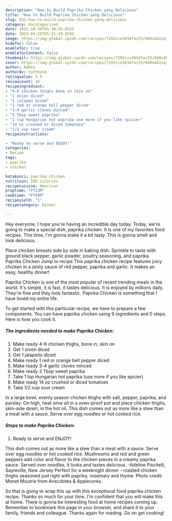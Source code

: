 ```yaml
---
description: "How to Build Paprika Chicken yang Delicious"
title: "How to Build Paprika Chicken yang Delicious"
slug: 832-how-to-build-paprika-chicken-yang-delicious
category: Uncategorized
date: 2022-10-30T05:30:59.052Z
date: 2023-04-26T05:21:19.824Z
image: https://img-global.cpcdn.com/recipes/7292cce3034fac53/680x482cq70/paprika-chicken-recipe-main-photo.jpg
hideToc: false
enableToc: true
enableTocContent: false
thumbnail: https://img-global.cpcdn.com/recipes/7292cce3034fac53/680x482cq70/paprika-chicken-recipe-main-photo.jpg
cover: https://img-global.cpcdn.com/recipes/7292cce3034fac53/680x482cq70/paprika-chicken-recipe-main-photo.jpg
author: Admin
authorAv: notfound
ratingvalue: 3.5
reviewcount: 16
recipeingredient:
- "4-6 chicken thighs bone in skin on"
- "1 onion diced"
- "1 jalapeo diced"
- "1 red or orange bell pepper diced"
- "3-4 garlic cloves minced"
- "3 Tbsp sweet paprika"
- "1 tsp Hungarian hot paprika use more if you like spicier"
- "14 oz crushed or diced tomatoes"
- "1/2 cup sour cream"
recipeinstructions:

- "Ready to serve and ENJOY!"
categories:
- Recipe
tags:
- paprika
- chicken

katakunci: paprika chicken 
nutrition: 285 calories
recipecuisine: American
preptime: "PT23M"
cooktime: "PT49M"
recipeyield: "1"
recipecategory: Dinner

---
```



Hey everyone, I hope you're having an incredible day today. Today, we're going to make a special dish, paprika chicken. It is one of my favorites food recipes. This time, I'm gonna make it a bit tasty. This is gonna smell and look delicious.

Place chicken breasts side by side in baking dish. Sprinkle to taste with ground black pepper, garlic powder, poultry seasoning, and paprika. Paprika Chicken Jump to recipe This paprika chicken recipe features juicy chicken in a zesty sauce of red pepper, paprika and garlic. It makes an easy, healthy dinner!

Paprika Chicken is one of the most popular of recent trending meals in the world. It's simple, it is fast, it tastes delicious. It is enjoyed by millions daily. They're fine and they look fantastic. Paprika Chicken is something that I have loved my entire life.


To get started with this particular recipe, we have to prepare a few components. You can have paprika chicken using 9 ingredients and 0 steps. Here is how you cook it.

<!--inarticleads1-->

##### The ingredients needed to make Paprika Chicken:

1. Make ready 4-6 chicken thighs, bone in, skin on
1. Get 1 onion diced
1. Get 1 jalapeño diced
1. Make ready 1 red or orange bell pepper diced
1. Make ready 3-4 garlic cloves minced
1. Make ready 3 Tbsp sweet paprika
1. Take 1 tsp Hungarian hot paprika (use more if you like spicier)
1. Make ready 14 oz crushed or diced tomatoes
1. Take 1/2 cup sour cream


In a large bowl, evenly season chicken thighs with salt, pepper, paprika, and parsley. On high, heat olive oil in a oven-proof pot and place chicken thighs, skin-side down, in the hot oil. This dish comes out as more like a stew than a meat with a sauce. Serve over egg noodles or hot cooked rice. 

<!--inarticleads2-->

##### Steps to make Paprika Chicken:


1. Ready to serve and ENJOY!

This dish comes out as more like a stew than a meat with a sauce. Serve over egg noodles or hot cooked rice. Mushrooms and red and green peppers add color and flavor to the chicken pieces in a creamy paprika sauce. Served over noodles, it looks and tastes delicious. -Adeline Piscitelli, Sayreville, New Jersey Perfect for a weeknight dinner - roasted chicken thighs seasoned just right with paprika, rosemary and thyme. Photo credit: Monet Moutrie from Anecdotes &amp; Applecores. 

So that is going to wrap this up with this exceptional food paprika chicken recipe. Thanks so much for your time. I'm confident that you will make this at home. There is gonna be interesting food at home recipes coming up. Remember to bookmark this page in your browser, and share it to your family, friends and colleague. Thanks again for reading. Go on get cooking!
